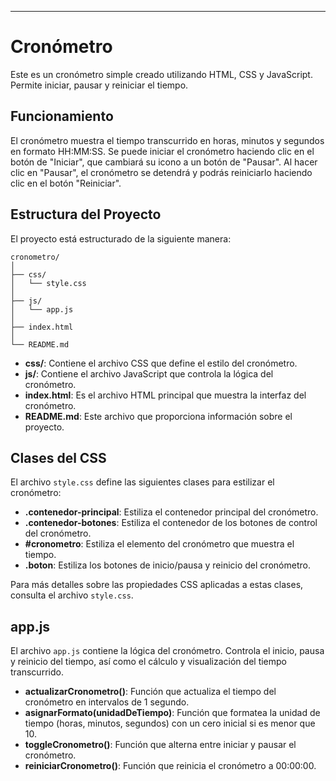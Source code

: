 ---

# Cronómetro

Este es un cronómetro simple creado utilizando HTML, CSS y JavaScript. Permite iniciar, pausar y reiniciar el tiempo.

## Funcionamiento

El cronómetro muestra el tiempo transcurrido en horas, minutos y segundos en formato HH:MM:SS. Se puede iniciar el cronómetro haciendo clic en el botón de "Iniciar", que cambiará su icono a un botón de "Pausar". Al hacer clic en "Pausar", el cronómetro se detendrá y podrás reiniciarlo haciendo clic en el botón "Reiniciar".

## Estructura del Proyecto

El proyecto está estructurado de la siguiente manera:

```
cronometro/
│
├── css/
│   └── style.css
│
├── js/
│   └── app.js
│
├── index.html
│
└── README.md
```

- **css/**: Contiene el archivo CSS que define el estilo del cronómetro.
- **js/**: Contiene el archivo JavaScript que controla la lógica del cronómetro.
- **index.html**: Es el archivo HTML principal que muestra la interfaz del cronómetro.
- **README.md**: Este archivo que proporciona información sobre el proyecto.

## Clases del CSS

El archivo `style.css` define las siguientes clases para estilizar el cronómetro:

- **.contenedor-principal**: Estiliza el contenedor principal del cronómetro.
- **.contenedor-botones**: Estiliza el contenedor de los botones de control del cronómetro.
- **#cronometro**: Estiliza el elemento del cronómetro que muestra el tiempo.
- **.boton**: Estiliza los botones de inicio/pausa y reinicio del cronómetro.

Para más detalles sobre las propiedades CSS aplicadas a estas clases, consulta el archivo `style.css`.

## app.js

El archivo `app.js` contiene la lógica del cronómetro. Controla el inicio, pausa y reinicio del tiempo, así como el cálculo y visualización del tiempo transcurrido.

- **actualizarCronometro()**: Función que actualiza el tiempo del cronómetro en intervalos de 1 segundo.
- **asignarFormato(unidadDeTiempo)**: Función que formatea la unidad de tiempo (horas, minutos, segundos) con un cero inicial si es menor que 10.
- **toggleCronometro()**: Función que alterna entre iniciar y pausar el cronómetro.
- **reiniciarCronometro()**: Función que reinicia el cronómetro a 00:00:00.



